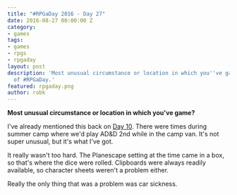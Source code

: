 ```yaml
---
title: "#RPGaDay 2016 - Day 27"
date: 2016-08-27 00:00:00 Z
category:
- games
tags:
- games
- rpgs
- rpgaday
layout: post
description: 'Most unusual circumstance or location in which you''ve game? Day 27
  of #RPGaDay.'
featured: rpgaday.png
author: robk
---
```


**Most unusual circumstance or location in which you've game?**

I've already mentioned this back on [Day 10](http://pawnsperspective.com/RPGaDay-Day10/). There were times during summer camp where we'd play AD&D 2nd while in the camp van. It's not super unusual, but it's what I've got.

It really wasn't too hard. The Planescape setting at the time came in a box, so that's where the dice were rolled. Clipboards were always readily available, so character sheets weren't a problem either.

Really the only thing that was a problem was car sickness.
